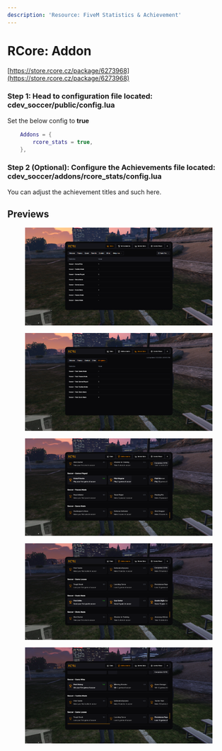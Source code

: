 ```yaml
---
description: 'Resource: FiveM Statistics & Achievement'
---
```


# RCore: Addon

[https://store.rcore.cz/package/6273968](https://store.rcore.cz/package/6273968)

### Step 1: Head to configuration file located: cdev\_soccer/public/config.lua

Set the below config to **true**

```lua
    Addons = {
        rcore_stats = true, 
    },
```

### Step 2 (Optional): Configure the Achievements file located: cdev\_soccer/addons/rcore\_stats/config.lua&#x20;

You can adjust the achievement titles and such here.

## Previews

<div><figure><img src="../../.gitbook/assets/image (1) (1) (1) (1) (1) (1) (1) (1).png" alt=""><figcaption></figcaption></figure> <figure><img src="../../.gitbook/assets/image2 (1).png" alt=""><figcaption></figcaption></figure></div>

<div><figure><img src="../../.gitbook/assets/image3 (1).png" alt=""><figcaption></figcaption></figure> <figure><img src="../../.gitbook/assets/image4 (1).png" alt=""><figcaption></figcaption></figure> <figure><img src="../../.gitbook/assets/image5 (1).png" alt=""><figcaption></figcaption></figure></div>
